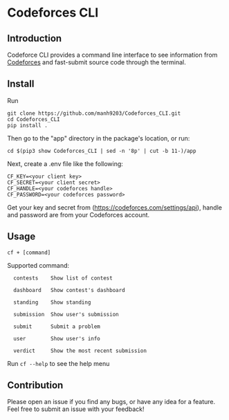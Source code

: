 # Codeforces CLI

## Introduction

Codeforce CLI provides a command line interface to see information from [Codeforces](https://codeforces.com/) and fast-submit source code through the terminal.


## Install

Run 
```
git clone https://github.com/manh9203/Codeforces_CLI.git
cd Codeforces_CLI
pip install .
```

Then go to the "app" directory in the package's location, or run:
```
cd $(pip3 show Codeforces_CLI | sed -n '8p' | cut -b 11-)/app
```

Next, create a .env file like the following:
```
CF_KEY=<your client key>
CF_SECRET=<your client secret>
CF_HANDLE=<your codeforces handle>
CF_PASSWORD=<your codeforces password>
```
Get your key and secret from (https://codeforces.com/settings/api), handle and password are from your Codeforces account.


## Usage 

```
cf + [command]
```

Supported command:

```
  contests    Show list of contest

  dashboard   Show contest's dashboard

  standing    Show standing

  submission  Show user's submission

  submit      Submit a problem

  user        Show user's info

  verdict     Show the most recent submission
```
​Run ```cf --help``` to see the help menu

## Contribution
Please open an issue if you find any bugs, or have any idea for a feature. Feel free to submit an issue with your feedback!
